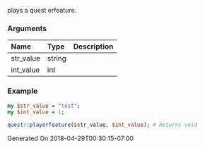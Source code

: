 plays a quest erfeature.
### Arguments
**Name**|**Type**|**Description**
:---|:---|:---
str_value|string|
int_value|int|

### Example

```perl
my $str_value = "test";
my $int_value = 1;

quest::playerfeature($str_value, $int_value); # Returns void
```


Generated On 2018-04-29T00:30:15-07:00